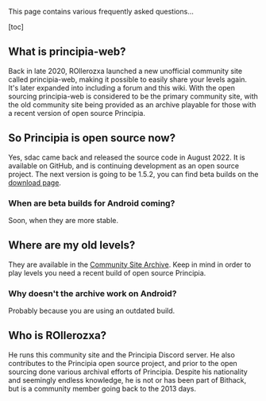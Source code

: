 This page contains various frequently asked questions...

[toc]

## What is principia-web?
Back in late 2020, ROllerozxa launched a new unofficial community site called principia-web, making it possible to easily share your levels again. It's later expanded into including a forum and this wiki. With the open sourcing principia-web is considered to be the primary community site, with the old community site being provided as an archive playable for those with a recent version of open source Principia.

## So Principia is open source now?
Yes, sdac came back and released the source code in August 2022. It is available on GitHub, and is continuing development as an open source project. The next version is going to be 1.5.2, you can find beta builds on the [download page](/download).

### When are beta builds for Android coming?
Soon, when they are more stable.

## Where are my old levels?
They are available in the [Community Site Archive](https://archive.principia-web.se). Keep in mind in order to play levels you need a recent build of open source Principia.

### Why doesn't the archive work on Android?
Probably because you are using an outdated build.

## Who is ROllerozxa?
He runs this community site and the Principia Discord server. He also contributes to the Principia open source project, and prior to the open sourcing done various archival efforts of Principia. Despite his nationality and seemingly endless knowledge, he is not or has been part of Bithack, but is a community member going back to the 2013 days.